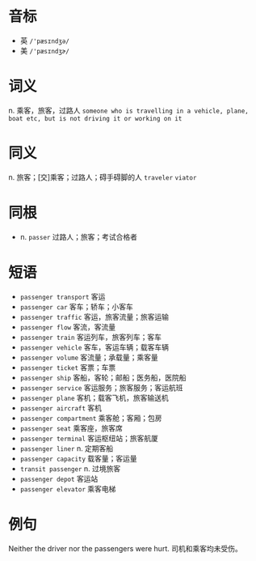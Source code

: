 # 音标

- 英 `/'pæsɪndʒə/`
- 美 `/'pæsɪndʒɚ/`

# 词义

n. 乘客，旅客，过路人
`someone who is travelling in a vehicle, plane, boat etc, but is not driving it or working on it`

# 同义

n. 旅客；[交]乘客；过路人；碍手碍脚的人
`traveler` `viator`

# 同根

- n. `passer` 过路人；旅客；考试合格者

# 短语

- `passenger transport` 客运
- `passenger car` 客车；轿车；小客车
- `passenger traffic` 客运，旅客流量；旅客运输
- `passenger flow` 客流，客流量
- `passenger train` 客运列车，旅客列车；客车
- `passenger vehicle` 客车，客运车辆；载客车辆
- `passenger volume` 客流量；承载量；乘客量
- `passenger ticket` 客票；车票
- `passenger ship` 客船，客轮；邮船；医务船，医院船
- `passenger service` 客运服务；旅客服务；客运航班
- `passenger plane` 客机；载客飞机，旅客输送机
- `passenger aircraft` 客机
- `passenger compartment` 乘客舱；客厢；包房
- `passenger seat` 乘客座，旅客席
- `passenger terminal` 客运枢纽站；旅客航厦
- `passenger liner` n. 定期客船
- `passenger capacity` 载客量；客运量
- `transit passenger` n. 过境旅客
- `passenger depot` 客运站
- `passenger elevator` 乘客电梯

# 例句

Neither the driver nor the passengers were hurt.
司机和乘客均未受伤。


